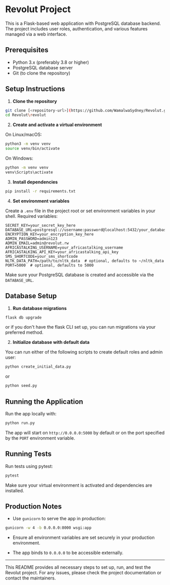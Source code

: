 # Revolut Project

This is a Flask-based web application with PostgreSQL database backend. The project includes user roles, authentication, and various features managed via a web interface.

## Prerequisites

- Python 3.x (preferably 3.8 or higher)
- PostgreSQL database server
- Git (to clone the repository)

## Setup Instructions

1. **Clone the repository**

```bash
git clone [<repository-url>](https://github.com/WamalwaSydney/Revolut.git)
cd Revolut\revolut
```

2. **Create and activate a virtual environment**

On Linux/macOS:

```bash
python3 -m venv venv
source venv/bin/activate
```

On Windows:

```bash
python -m venv venv
venv\Scripts\activate
```

3. **Install dependencies**

```bash
pip install -r requirements.txt
```

4. **Set environment variables**

Create a `.env` file in the project root or set environment variables in your shell. Required variables:

```env
SECRET_KEY=your_secret_key_here
DATABASE_URL=postgresql://username:password@localhost:5432/your_database_name
ENCRYPTION_KEY=your_encryption_key_here
ADMIN_PASSWORD=admin123
ADMIN_EMAIL=admin@revolut.rw
AFRICASTALKING_USERNAME=your_africastalking_username
AFRICASTALKING_API_KEY=your_africastalking_api_key
SMS_SHORTCODE=your_sms_shortcode
NLTK_DATA_PATH=/path/to/nltk_data  # optional, defaults to ~/nltk_data
PORT=5000  # optional, defaults to 5000
```

Make sure your PostgreSQL database is created and accessible via the `DATABASE_URL`.

## Database Setup

1. **Run database migrations**

```bash
flask db upgrade
```

or if you don't have the flask CLI set up, you can run migrations via your preferred method.

2. **Initialize database with default data**

You can run either of the following scripts to create default roles and admin user:

```bash
python create_initial_data.py
```

or

```bash
python seed.py
```

## Running the Application

Run the app locally with:

```bash
python run.py
```

The app will start on `http://0.0.0.0:5000` by default or on the port specified by the `PORT` environment variable.

## Running Tests

Run tests using pytest:

```bash
pytest
```

Make sure your virtual environment is activated and dependencies are installed.

## Production Notes

- Use `gunicorn` to serve the app in production:

```bash
gunicorn -w 4 -b 0.0.0.0:8000 wsgi:app
```

- Ensure all environment variables are set securely in your production environment.

- The app binds to `0.0.0.0` to be accessible externally.

---

This README provides all necessary steps to set up, run, and test the Revolut project. For any issues, please check the project documentation or contact the maintainers.
